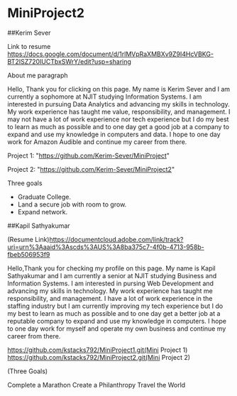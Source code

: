 # MiniProject2
##Kerim Sever 

Link to resume 
https://docs.google.com/document/d/1rlMVpRaXMBXv9Z9I4HcVBKG-BT2ISZ720IUCTbxSWrY/edit?usp=sharing


About me paragraph

 Hello, Thank you for clicking on this page. My name is Kerim Sever and I am currently a sophomore at
        NJIT studying Information Systems. I am interested in pursuing Data Analytics and advancing my skills in
        technology. My work experience has taught me value, responsibility, and management. I may not have a lot
        of work experience nor tech experience but I do my best to learn as much as possible and to one day get a
        good job at a company to expand and use my knowledge in computers and data. I hope to one day work for Amazon
        Audible and continue my career from there.

Project 1: 
"https://github.com/Kerim-Sever/MiniProject"

     
Project 2:
"https://github.com/Kerim-Sever/MiniProject2"


Three goals 

- Graduate College.
- Land a secure job with room to grow.
- Expand network.











##Kapil Sathyakumar

(Resume Link)https://documentcloud.adobe.com/link/track?uri=urn%3Aaaid%3Ascds%3AUS%3A8ba375c7-4f0b-4713-958b-fbeb506953f9

Hello,Thank you for checking my profile on this page. My name is Kapil Sathyakumar and I am currently a senior
        at NJIT studying Business and Information Systems. I am interested in pursing Web Development and advancing my skills in
        technology. My work experience has taught me responsibility, and management. I have a lot of
        work experience in the staffing industry but I am currently improving my tech experience but I do my best to learn as much as possible and to one day get
        a better job at a reputable company to expand and use my knowledge in computers. I hope to one day work for myself and operate my own business
         and continue my career from there.


https://github.com/kstacks792/MiniProject1.git(Mini Project 1)
https://github.com/kstacks792/MiniProject2.git(Mini Project 2)

(Three Goals)

Complete a Marathon
Create a Philanthropy
Travel the World

